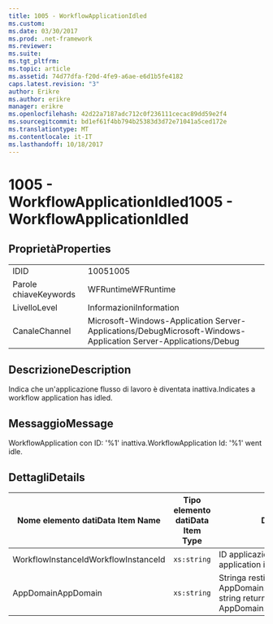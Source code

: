 ```yaml
---
title: 1005 - WorkflowApplicationIdled
ms.custom: 
ms.date: 03/30/2017
ms.prod: .net-framework
ms.reviewer: 
ms.suite: 
ms.tgt_pltfrm: 
ms.topic: article
ms.assetid: 74d77dfa-f20d-4fe9-a6ae-e6d1b5fe4182
caps.latest.revision: "3"
author: Erikre
ms.author: erikre
manager: erikre
ms.openlocfilehash: 42d22a7187adc712c0f236111cecac89dd59e2f4
ms.sourcegitcommit: bd1ef61f4bb794b25383d3d72e71041a5ced172e
ms.translationtype: MT
ms.contentlocale: it-IT
ms.lasthandoff: 10/18/2017
---
```

# <a name="1005---workflowapplicationidled"></a><span data-ttu-id="f475c-102">1005 - WorkflowApplicationIdled</span><span class="sxs-lookup"><span data-stu-id="f475c-102">1005 - WorkflowApplicationIdled</span></span>
## <a name="properties"></a><span data-ttu-id="f475c-103">Proprietà</span><span class="sxs-lookup"><span data-stu-id="f475c-103">Properties</span></span>  
  
|||  
|-|-|  
|<span data-ttu-id="f475c-104">ID</span><span class="sxs-lookup"><span data-stu-id="f475c-104">ID</span></span>|<span data-ttu-id="f475c-105">1005</span><span class="sxs-lookup"><span data-stu-id="f475c-105">1005</span></span>|  
|<span data-ttu-id="f475c-106">Parole chiave</span><span class="sxs-lookup"><span data-stu-id="f475c-106">Keywords</span></span>|<span data-ttu-id="f475c-107">WFRuntime</span><span class="sxs-lookup"><span data-stu-id="f475c-107">WFRuntime</span></span>|  
|<span data-ttu-id="f475c-108">Livello</span><span class="sxs-lookup"><span data-stu-id="f475c-108">Level</span></span>|<span data-ttu-id="f475c-109">Informazioni</span><span class="sxs-lookup"><span data-stu-id="f475c-109">Information</span></span>|  
|<span data-ttu-id="f475c-110">Canale</span><span class="sxs-lookup"><span data-stu-id="f475c-110">Channel</span></span>|<span data-ttu-id="f475c-111">Microsoft-Windows-Application Server-Applications/Debug</span><span class="sxs-lookup"><span data-stu-id="f475c-111">Microsoft-Windows-Application Server-Applications/Debug</span></span>|  
  
## <a name="description"></a><span data-ttu-id="f475c-112">Descrizione</span><span class="sxs-lookup"><span data-stu-id="f475c-112">Description</span></span>  
 <span data-ttu-id="f475c-113">Indica che un'applicazione flusso di lavoro è diventata inattiva.</span><span class="sxs-lookup"><span data-stu-id="f475c-113">Indicates a workflow application has idled.</span></span>  
  
## <a name="message"></a><span data-ttu-id="f475c-114">Messaggio</span><span class="sxs-lookup"><span data-stu-id="f475c-114">Message</span></span>  
 <span data-ttu-id="f475c-115">WorkflowApplication con ID: '%1' inattiva.</span><span class="sxs-lookup"><span data-stu-id="f475c-115">WorkflowApplication Id: '%1' went idle.</span></span>  
  
## <a name="details"></a><span data-ttu-id="f475c-116">Dettagli</span><span class="sxs-lookup"><span data-stu-id="f475c-116">Details</span></span>  
  
|<span data-ttu-id="f475c-117">Nome elemento dati</span><span class="sxs-lookup"><span data-stu-id="f475c-117">Data Item Name</span></span>|<span data-ttu-id="f475c-118">Tipo elemento dati</span><span class="sxs-lookup"><span data-stu-id="f475c-118">Data Item Type</span></span>|<span data-ttu-id="f475c-119">Descrizione</span><span class="sxs-lookup"><span data-stu-id="f475c-119">Description</span></span>|  
|--------------------|--------------------|-----------------|  
|<span data-ttu-id="f475c-120">WorkflowInstanceId</span><span class="sxs-lookup"><span data-stu-id="f475c-120">WorkflowInstanceId</span></span>|`xs:string`|<span data-ttu-id="f475c-121">ID applicazione flusso di lavoro</span><span class="sxs-lookup"><span data-stu-id="f475c-121">The workflow application id</span></span>|  
|<span data-ttu-id="f475c-122">AppDomain</span><span class="sxs-lookup"><span data-stu-id="f475c-122">AppDomain</span></span>|`xs:string`|<span data-ttu-id="f475c-123">Stringa restituita da AppDomain.CurrentDomain.FriendlyName.</span><span class="sxs-lookup"><span data-stu-id="f475c-123">The string returned by AppDomain.CurrentDomain.FriendlyName.</span></span>|
